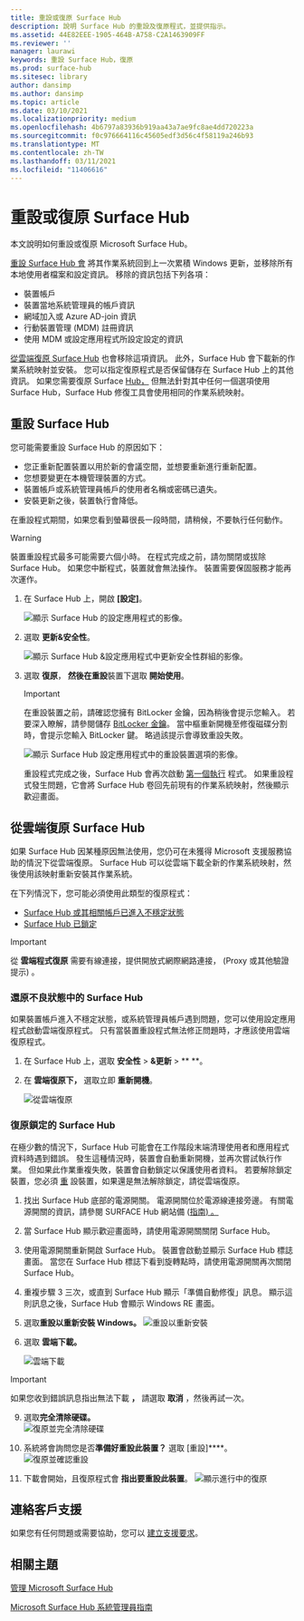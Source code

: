 ```yaml
---
title: 重設或復原 Surface Hub
description: 說明 Surface Hub 的重設及復原程式，並提供指示。
ms.assetid: 44E82EEE-1905-464B-A758-C2A1463909FF
ms.reviewer: ''
manager: laurawi
keywords: 重設 Surface Hub，復原
ms.prod: surface-hub
ms.sitesec: library
author: dansimp
ms.author: dansimp
ms.topic: article
ms.date: 03/10/2021
ms.localizationpriority: medium
ms.openlocfilehash: 4b6797a83936b919aa43a7ae9fc8ae4dd720223a
ms.sourcegitcommit: f0c976664116c45605edf3d56c4f58119a246b93
ms.translationtype: MT
ms.contentlocale: zh-TW
ms.lasthandoff: 03/11/2021
ms.locfileid: "11406616"
---
```

# <a name="reset-or-recover-a-surface-hub"></a>重設或復原 Surface Hub

本文說明如何重設或復原 Microsoft Surface Hub。  

[重設 Surface Hub 會](#reset-a-surface-hub) 將其作業系統回到上一次累積 Windows 更新，並移除所有本地使用者檔案和設定資訊。 移除的資訊包括下列各項：

- 裝置帳戶
- 裝置當地系統管理員的帳戶資訊
- 網域加入或 Azure AD-join 資訊
- 行動裝置管理 (MDM) 註冊資訊
- 使用 MDM 或設定應用程式所設定設定的資訊

[從雲端復原 Surface Hub](#recover-a-surface-hub-from-the-cloud) 也會移除這項資訊。 此外，Surface Hub 會下載新的作業系統映射並安裝。 您可以指定復原程式是否保留儲存在 Surface Hub 上的其他資訊。 如果您需要復原 Surface [Hub，](surface-hub-recovery-tool.md) 但無法針對其中任何一個選項使用 Surface Hub，Surface Hub 修復工具會使用相同的作業系統映射。

## <a name="reset-a-surface-hub"></a>重設 Surface Hub

您可能需要重設 Surface Hub 的原因如下：

- 您正重新配置裝置以用於新的會議空間，並想要重新進行重新配置。
- 您想要變更在本機管理裝置的方式。
- 裝置帳戶或系統管理員帳戶的使用者名稱或密碼已遺失。
- 安裝更新之後，裝置執行會降低。

在重設程式期間，如果您看到螢幕很長一段時間，請稍候，不要執行任何動作。

> [!WARNING]
> 裝置重設程式最多可能需要六個小時。 在程式完成之前，請勿關閉或拔除 Surface Hub。 如果您中斷程式，裝置就會無法操作。 裝置需要保固服務才能再次運作。

1. 在 Surface Hub 上，開啟 **\[設定\]**。

   ![顯示 Surface Hub 的設定應用程式的影像。](images/sh-settings.png)

2. 選取 **更新&安全性**。

   ![顯示 Surface Hub &設定應用程式中更新安全性群組的影像。](images/sh-settings-update-security.png)

3. 選取 **復原**， **然後在重設**裝置下選取 **開始使用**。

   > [!IMPORTANT]
   > 在重設裝置之前，請確認您擁有 BitLocker 金鑰，因為稍後會提示您輸入。 若要深入瞭解，請參閱儲存 [BitLocker 金鑰](save-bitlocker-key-surface-hub.md)。 當中樞重新開機至修復磁碟分割時，會提示您輸入 BitLocker 鍵。 略過該提示會導致重設失敗。
   
   ![顯示 Surface Hub 設定應用程式中的重設裝置選項的影像。](images/sh-settings-reset-device.png)

   重設程式完成之後，Surface Hub 會再次啟動 [第一個執行](first-run-program-surface-hub.md) 程式。 如果重設程式發生問題，它會將 Surface Hub 卷回先前現有的作業系統映射，然後顯示歡迎畫面。

<span id="cloud-recovery" />

## <a name="recover-a-surface-hub-from-the-cloud"></a>從雲端復原 Surface Hub

如果 Surface Hub 因某種原因無法使用，您仍可在未獲得 Microsoft 支援服務協助的情況下從雲端復原。 Surface Hub 可以從雲端下載全新的作業系統映射，然後使用該映射重新安裝其作業系統。

在下列情況下，您可能必須使用此類型的復原程式：

- [Surface Hub 或其相關帳戶已進入不穩定狀態](#recover-a-surface-hub-in-a-bad-state)
- [Surface Hub 已鎖定](#recover-a-locked-surface-hub)

>[!IMPORTANT]
>從 **雲端程式復原** 需要有線連接，提供開放式網際網路連接， (Proxy 或其他驗證提示) 。

### <a name="recover-a-surface-hub-in-a-bad-state"></a>還原不良狀態中的 Surface Hub

如果裝置帳戶進入不穩定狀態，或系統管理員帳戶遇到問題，您可以使用設定應用程式啟動雲端復原程式。 只有當裝置重設程式無法修正問題時，[](#reset-a-surface-hub)才應該使用雲端復原程式。

1. 在 Surface Hub 上，選取 **安全性** &gt; **&更新** &gt; ** **。

2. 在 **雲端復原下，** 選取立即 **重新開機**。

   ![從雲端復原](images/recover-from-the-cloud.png)

### <a name="recover-a-locked-surface-hub"></a>復原鎖定的 Surface Hub

在極少數的情況下，Surface Hub 可能會在工作階段末端清理使用者和應用程式資料時遇到錯誤。 發生這種情況時，裝置會自動重新開機，並再次嘗試執行作業。 但如果此作業重複失敗，裝置會自動鎖定以保護使用者資料。 若要解除鎖定裝置，您必須 [重](#reset-a-surface-hub) 設裝置，如果還是無法解除鎖定，請從雲端復原。

1. 找出 Surface Hub 底部的電源開關。 電源開關位於電源線連接旁邊。 有關電源開關的資訊，請參閱 SURFACE Hub 網站備 ([指南) 。](surface-hub-site-readiness-guide.md)

2. 當 Surface Hub 顯示歡迎畫面時，請使用電源開關關閉 Surface Hub。

3. 使用電源開關重新開啟 Surface Hub。 裝置會啟動並顯示 Surface Hub 標誌畫面。 當您在 Surface Hub 標誌下看到旋轉點時，請使用電源開關再次關閉 Surface Hub。  

4. 重複步驟 3 三次，或直到 Surface Hub 顯示「準備自動修復」訊息。 顯示這則訊息之後，Surface Hub 會顯示 Windows RE 畫面。

 
5. 選取**重設以重新安裝 Windows。** 
![重設以重新安裝](images/recover-from-cloud.png)

8. 選取 **雲端下載。** 

   ![雲端下載](images/recover-cloud-download.png)

>[!IMPORTANT]
>如果您收到錯誤訊息指出無法下載 **，** 請選取 **取消** ，然後再試一次。

9. 選取**完全清除硬碟。**  
![復原並完全清除硬碟](images/recover-fully-clean-drive.png)

10. 系統將會詢問您是否**準備好重設此裝置？** 選取 [重設]****。 
![復原並確認重設](images/recover-confirm-reset.png)

11. 下載會開始，且復原程式會 **指出要重設此裝置**。 
![顯示進行中的復原](images/recover-in-progress.png)

## <a name="contact-support"></a>連絡客戶支援

如果您有任何問題或需要協助，您可以 [建立支援要求](https://support.microsoft.com/supportforbusiness/productselection)。


## <a name="related-topics"></a>相關主題

[管理 Microsoft Surface Hub](manage-surface-hub.md)

[Microsoft Surface Hub 系統管理員指南](surface-hub-administrators-guide.md)
